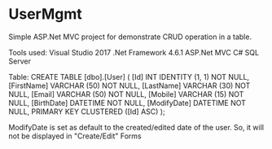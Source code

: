 # UserMgmt
Simple ASP.Net MVC project for demonstrate CRUD operation in a table.

Tools used:
Visual Studio 2017
.Net Framework 4.6.1
ASP.Net MVC
C# 
SQL Server

Table:
CREATE TABLE [dbo].[User] (
    [Id]         INT          IDENTITY (1, 1) NOT NULL,
    [FirstName]  VARCHAR (50) NOT NULL,
    [LastName]   VARCHAR (30) NOT NULL,
    [Email]      VARCHAR (50) NOT NULL,
    [Mobile]     VARCHAR (15) NOT NULL,
    [BirthDate]  DATETIME     NOT NULL,
    [ModifyDate] DATETIME     NOT NULL,
    PRIMARY KEY CLUSTERED ([Id] ASC)
);

ModifyDate is set as default to the created/edited date of the user. So, it will not be displayed in "Create/Edit" Forms
